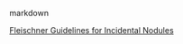 markdown

[Fleischner Guidelines for Incidental Nodules](https://whatitdo1229.github.io/rads/fleischner.html)
